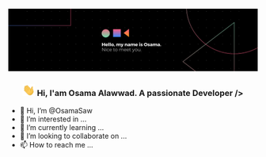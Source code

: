 ![Osama Alawwad Banner](https://github.com/OsamaSaw/OsamaSaw/blob/main/background.png)

<h3 align="center"> 
    <img src="https://github.com/OsamaSaw/OsamaSaw/blob/main/hello.gif" width="25px"></a> Hi, I'am Osama Alawwad. A passionate Developer />
</h3> 

- 👋 Hi, I’m @OsamaSaw
- 👀 I’m interested in ...
- 🌱 I’m currently learning ...
- 💞️ I’m looking to collaborate on ...
- 📫 How to reach me ...

<!---
OsamaSaw/OsamaSaw is a ✨ special ✨ repository because its `README.md` (this file) appears on your GitHub profile.
You can click the Preview link to take a look at your changes.
--->
